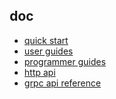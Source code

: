 <html lang="en">
<head>
<meta charset="utf-8">
<meta name="viewport" content="width=device-width, initial-scale=1">
<link rel="stylesheet" href="//cdnjs.cloudflare.com/ajax/libs/github-markdown-css/2.10.0/github-markdown.min.css">
<style>
	.markdown-body {
		box-sizing: border-box;
		min-width: 200px;
		max-width: 980px;
		margin: 0 auto;
		padding: 45px;
	}

	@media (max-width: 767px) {
		.markdown-body {
			padding: 15px;
		}
	}
</style> </head>
<body> <article class="markdown-body">

<h1>
<a id="user-content-doc" class="anchor" href="#doc" aria-hidden="true"><span aria-hidden="true" class="octicon octicon-link"></span></a>doc</h1>
<ul>
<li><a href="quick_start.md">quick start</a></li>
<li><a href="user_guides.md">user guides</a></li>
<li><a href="programmer_guides.md">programmer guides</a></li>
<li><a href="swagger/index.html">http api</a></li>
<li><a href="api_reference.md">grpc api reference</a></li>
</ul>
</article></body>
